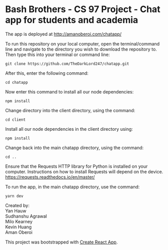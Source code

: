 # Bash Brothers - CS 97 Project - Chat app for students and academia

The app is deployed at http://amanoberoi.com/chatapp/

To run this repository on your local computer, open the terminal/command line and navigate to the directory you wish to download the repository to.
Then type this into your terminal or command line:
```
git clone https://github.com/TheDarkLord247/chatapp.git
```

After this, enter the following command:
```
cd chatapp
```

Now enter this command to install all our node dependencies:
```
npm install
```

Change directory into the client directory, using the command:
```
cd client
```

Install all our node dependencies in the client directory using:
```
npm install
```

Change back into the main chatapp directory, using the command:
```
cd ..
```

Ensure that the Requests HTTP library for Python is installed on your computer.
Instructions on how to install Requests will depend on the device.
https://requests.readthedocs.io/en/master/


To run the app, in the main chatapp directory, use the command:
```
yarn dev
```


Created by:  
Yan Hauw  
Sudhanshu Agrawal  
Milo Kearney  
Kevin Huang  
Aman Oberoi  

This project was bootstrapped with [Create React App](https://github.com/facebook/create-react-app).
